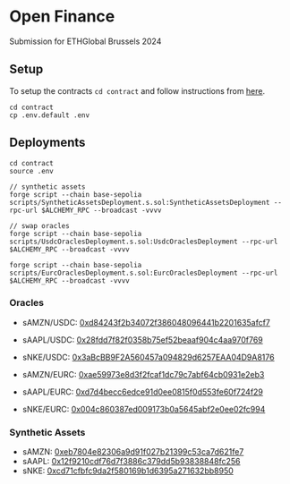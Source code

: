 # Open Finance

Submission for ETHGlobal Brussels 2024

## Setup

To setup the contracts `cd contract` and follow instructions from [here](https://github.com/pyth-network/pyth-examples/tree/main/price_feeds/evm/oracle_swap#building).

```
cd contract
cp .env.default .env
```

## Deployments

```
cd contract
source .env

// synthetic assets
forge script --chain base-sepolia scripts/SyntheticAssetsDeployment.s.sol:SyntheticAssetsDeployment --rpc-url $ALCHEMY_RPC --broadcast -vvvv

// swap oracles
forge script --chain base-sepolia scripts/UsdcOraclesDeployment.s.sol:UsdcOraclesDeployment --rpc-url $ALCHEMY_RPC --broadcast -vvvv

forge script --chain base-sepolia scripts/EurcOraclesDeployment.s.sol:EurcOraclesDeployment --rpc-url $ALCHEMY_RPC --broadcast -vvvv
```

### Oracles

- sAMZN/USDC: [0xd84243f2b34072f386048096441b2201635afcf7](https://sepolia.basescan.org/address/0xd84243f2b34072f386048096441b2201635afcf7)
- sAAPL/USDC: [0x28fdd7f82f0358b75ef52beaaf904c4aa970f769](https://sepolia.basescan.org/address/0x28fdd7f82f0358b75ef52beaaf904c4aa970f769)
- sNKE/USDC: [0x3aBcBB9F2A560457a094829d6257EAA04D9A8176](https://sepolia.basescan.org/address/0x3aBcBB9F2A560457a094829d6257EAA04D9A8176)

- sAMZN/EURC: [0xae59973e8d3f2fcaf1dc79c7abf64cb0931e2eb3](https://sepolia.basescan.org/address/0xae59973e8d3f2fcaf1dc79c7abf64cb0931e2eb3)
- sAAPL/EURC: [0xd7d4becc6edce91d0ee0815f0d553fe60f724f29](https://sepolia.basescan.org/address/0xd7d4becc6edce91d0ee0815f0d553fe60f724f29)
- sNKE/EURC: [0x004c860387ed009173b0a5645abf2e0ee02fc994](https://sepolia.basescan.org/address/0x004c860387ed009173b0a5645abf2e0ee02fc994)

### Synthetic Assets

- sAMZN: [0xeb7804e82306a9d91f027b21399c53ca7d621fe7](https://sepolia.basescan.org/token/0xeb7804e82306a9d91f027b21399c53ca7d621fe7)
- sAAPL: [0x12f9210cdf76d7f3886c379dd5b93838848fc256](https://sepolia.basescan.org/token/0x12f9210cdf76d7f3886c379dd5b93838848fc256)
- sNKE: [0xcd71cfbfc9da2f580169b1d6395a271632bb8950](https://sepolia.basescan.org/token/0xcd71cfbfc9da2f580169b1d6395a271632bb8950)

